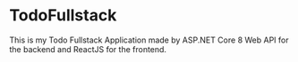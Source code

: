 # TodoFullstack
This is my Todo Fullstack Application made by ASP.NET Core 8 Web API for the backend and ReactJS for the frontend.
